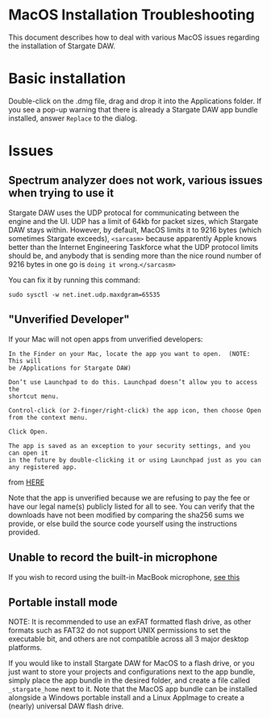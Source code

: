 # MacOS Installation Troubleshooting
This document describes how to deal with various MacOS issues regarding
the installation of Stargate DAW.

# Basic installation
Double-click on the .dmg file, drag and drop it into the Applications folder.
If you see a pop-up warning that there is already a Stargate DAW app bundle
installed, answer `Replace` to the dialog.

# Issues
## Spectrum analyzer does not work, various issues when trying to use it
Stargate DAW uses the UDP protocal for communicating between the engine and
the UI.  UDP has a limit of 64kb for packet sizes, which Stargate DAW stays
within.  However, by default, MacOS limits it to 9216 bytes (which sometimes
Stargate exceeds), `<sarcasm>` because apparently Apple knows better than the
Internet Engineering Taskforce what the UDP protocol limits should be, and
anybody that is sending more than the nice round number of 9216 bytes in one go
is `doing it wrong`.`</sarcasm>`

You can fix it by running this command: 
```
sudo sysctl -w net.inet.udp.maxdgram=65535
```

## "Unverified Developer"
If your Mac will not open apps from unverified developers:
```
In the Finder on your Mac, locate the app you want to open.  (NOTE: This will
be /Applications for Stargate DAW)

Don’t use Launchpad to do this. Launchpad doesn’t allow you to access the
shortcut menu.

Control-click (or 2-finger/right-click) the app icon, then choose Open
from the context menu.

Click Open.

The app is saved as an exception to your security settings, and you can open it
in the future by double-clicking it or using Launchpad just as you can any registered app.
```
from [HERE](
  https://support.apple.com/guide/mac-help/open-a-mac-app-from-an-unidentified-developer-mh40616/mac
)

Note that the app is unverified because we are refusing to pay the fee or have
our legal name(s) publicly listed for all to see.  You can verify that the
downloads have not been modified by comparing the sha256 sums we provide, or
else build the source code yourself using the instructions provided.

## Unable to record the built-in microphone
If you wish to record using the built-in MacBook microphone,
[see this](https://support.apple.com/en-us/HT209175)

## Portable install mode
NOTE: It is recommended to use an exFAT formatted flash drive, as other formats
such as FAT32 do not support  UNIX permissions to set the executable bit,
and others are not compatible across all 3 major desktop platforms.

If you would like to install Stargate DAW for MacOS to a flash drive, or you
just want to store your projects and configurations next to the app bundle,
simply place the app bundle in the desired folder, and create a file called
`_stargate_home` next to it.  Note that the MacOS app bundle can be installed
alongside a Windows portable install and a Linux AppImage to create a
(nearly) universal DAW flash drive.
